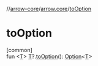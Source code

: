 //[arrow-core](../../index.md)/[arrow.core](index.md)/[toOption](to-option.md)

# toOption

[common]\
fun &lt;[T](to-option.md)&gt; [T](to-option.md)?.[toOption](to-option.md)(): [Option](-option/index.md)&lt;[T](to-option.md)&gt;
